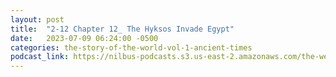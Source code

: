 ```yaml
---
layout: post
title:  "2-12 Chapter 12_ The Hyksos Invade Egypt"
date:   2023-07-09 06:24:00 -0500
categories: the-story-of-the-world-vol-1-ancient-times
podcast_link: https://nilbus-podcasts.s3.us-east-2.amazonaws.com/the-well-trained-mind/The%20Story%20of%20the%20World%20Vol.%201%20Ancient%20Times/2-12%20Chapter%2012_%20The%20Hyksos%20Invade%20Egypt.mp3
---
```

